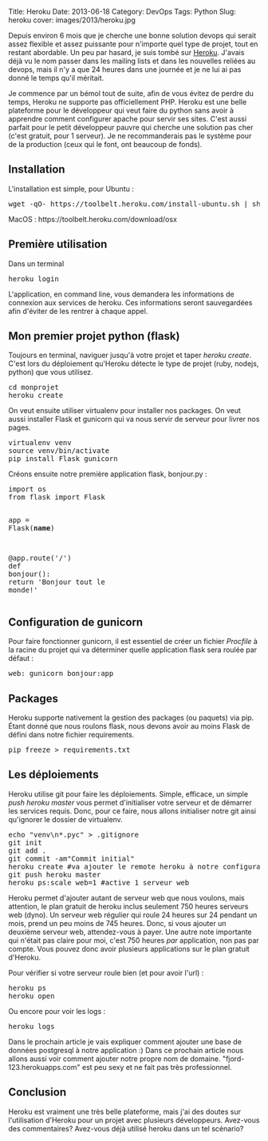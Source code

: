 Title: Heroku 
Date: 2013-06-18 
Category: DevOps
Tags: Python
Slug: heroku 
cover: images/2013/heroku.jpg

<p>Depuis environ 6 mois que je cherche une bonne solution devops qui serait assez flexible et assez puissante pour n'importe quel type de projet, tout en restant abordable. 
Un peu par hasard, je suis tombé sur <a href="http://get.heroku.com">Heroku</a>. J'avais déjà vu le nom passer dans les mailing lists et dans les nouvelles reliées au devops, mais il n'y a que 24 heures dans une journée et je ne lui ai pas donné le temps qu'il méritait. </p>
<p>Je commence par un bémol tout de suite, afin de vous évitez de perdre du temps, Heroku ne supporte pas officiellement PHP. Heroku est une belle plateforme pour le développeur qui veut faire du python sans avoir à apprendre comment configurer apache pour servir ses sites. C'est aussi parfait pour le petit développeur pauvre qui cherche une solution pas cher (c'est gratuit, pour 1 serveur). Je ne recommanderais pas le système pour de la production (ceux qui le font, ont beaucoup de fonds).</p>
<h2>Installation</h2>
<p>L'installation est simple, pour Ubuntu : </p>
<div class="highlight"><pre>wget -qO- https://toolbelt.heroku.com/install-ubuntu.sh | sh
</pre></div>


<p>MacOS : https://toolbelt.heroku.com/download/osx</p>
<h2>Première utilisation</h2>
<p>Dans un terminal</p>
<div class="highlight"><pre>heroku login
</pre></div>


<p>L'application, en command line, vous demandera les informations de connexion aux services de heroku. Ces informations seront sauvegardées afin d'éviter de les rentrer à chaque appel.</p>
<h2>Mon premier projet python (flask)</h2>
<p>Toujours en terminal, naviguer jusqu'à votre projet et taper <em>heroku create</em>. C'est lors du déploiement qu'Heroku détecte le type de projet (ruby, nodejs, python) que vous utilisez.</p>
<div class="highlight"><pre><span class="nb">cd </span>monprojet
heroku create
</pre></div>


<p>On veut ensuite utiliser virtualenv pour installer nos packages. 
On veut aussi installer Flask et gunicorn qui va nous servir de serveur pour livrer nos pages.</p>
<div class="highlight"><pre>virtualenv venv
<span class="nb">source </span>venv/bin/activate
pip install Flask gunicorn
</pre></div>


<p>Créons ensuite notre première application flask, bonjour.py :</p>
<div class="highlight"><pre><span class="kn">import</span> <span class="nn">os</span>
<span class="kn">from</span> <span class="nn">flask</span> <span class="kn">import</span> <span class="n">Flask</span>

<span class="n">app</span> <span class="o">=</span> <span class="n">Flask</span><span class="p">(</span><span class="n">__name__</span><span class="p">)</span>

<span class="nd">@app.route</span><span class="p">(</span><span class="s">&#39;/&#39;</span><span class="p">)</span>
<span class="k">def</span> <span class="nf">bonjour</span><span class="p">():</span>
<span class="k">return</span> <span class="s">&#39;Bonjour tout le monde!&#39;</span>
</pre></div>


<h2>Configuration de gunicorn</h2>
<p>Pour faire fonctionner gunicorn, il est essentiel de créer un fichier <em>Procfile</em> à la racine du projet qui va déterminer quelle application flask sera roulée par défaut :</p>
<div class="highlight"><pre>web: gunicorn bonjour:app
</pre></div>


<h2>Packages</h2>
<p>Heroku supporte nativement la gestion des packages (ou paquets) via pip. Étant donné que nous roulons flask, nous devons avoir au moins Flask de défini dans notre fichier requirements.</p>
<div class="highlight"><pre>pip freeze &gt; requirements.txt
</pre></div>


<h2>Les déploiements</h2>
<p>Heroku utilise git pour faire les déploiements. Simple, efficace, un simple <em>push heroku master</em> vous permet d'initialiser votre serveur et de démarrer les services requis. Donc, pour ce faire, nous allons initialiser notre git ainsi qu'ignorer le dossier de virtualenv.</p>
<div class="highlight"><pre><span class="nb">echo</span> <span class="s2">&quot;venv\n*.pyc&quot;</span> &gt; .gitignore
git init
git add .
git commit -am<span class="s2">&quot;Commit initial&quot;</span>
heroku create <span class="c">#va ajouter le remote heroku à notre configuration git</span>
git push heroku master 
heroku ps:scale <span class="nv">web</span><span class="o">=</span>1 <span class="c">#active 1 serveur web</span>
</pre></div>


<p>Heroku permet d'ajouter autant de serveur web que nous voulons, mais attention, le plan gratuit de heroku inclus seulement 750 heures serveurs web (dyno). Un serveur web régulier qui roule 24 heures sur 24 pendant un mois, prend un peu moins de 745 heures. Donc, si vous ajouter un deuxième serveur web, attendez-vous à payer.
Une autre note importante qui n'était pas claire pour moi, c'est 750 heures <em>par</em> application, non pas par compte. Vous pouvez donc avoir plusieurs applications sur le plan gratuit d'Heroku.</p>
<p>Pour vérifier si votre serveur roule bien (et pour avoir l'url) :</p>
<div class="highlight"><pre>heroku ps
heroku open
</pre></div>


<p>Ou encore pour voir les logs :</p>
<div class="highlight"><pre>heroku logs
</pre></div>


<p>Dans le prochain article je vais expliquer comment ajouter une base de données postgresql à notre application :)
Dans ce prochain article nous allons aussi voir comment ajouter notre propre nom de domaine. "fjord-123.herokuapps.com" est peu sexy et ne fait pas très professionnel.</p>
<h2>Conclusion</h2>
<p>Heroku est vraiment une très belle plateforme, mais j'ai des doutes sur l'utilisation d'Heroku pour un projet avec plusieurs développeurs. Avez-vous des commentaires? Avez-vous déjà utilisé heroku dans un tel scénario?</p>
